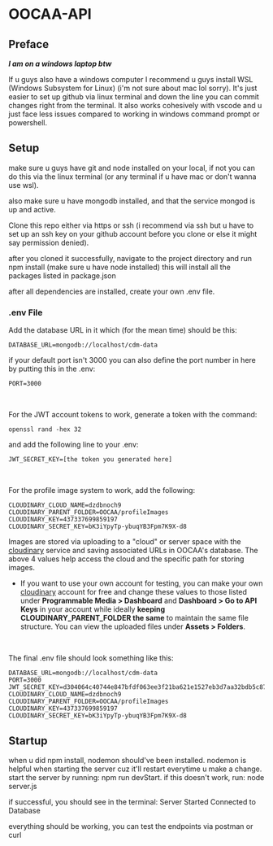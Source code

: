 # OOCAA-API
## Preface
***I am on a windows laptop btw***

If u guys also have a windows computer I recommend u guys install WSL (Windows Subsystem for Linux) (i'm not sure about mac lol sorry). It's just easier to set up github via linux terminal and down the line you can commit changes right from the terminal. It also works cohesively with vscode and u just face less issues compared to working in windows command prompt or powershell.

## Setup
make sure u guys have git and node installed on your local, if not you can do this via the linux terminal (or any terminal if u have mac or don't wanna use wsl). 

also make sure u have mongodb installed, and that the service mongod is up and active.

Clone this repo either via https or ssh (i recommend via ssh but u have to set up an ssh key on your github account before you clone or else it might say permission denied).

after you cloned it successfully, navigate to the project directory and run npm install (make sure u have node installed) this will install all the packages listed in package.json

after all dependencies are installed, create your own .env file.

### .env File
Add the database URL in it which (for the mean time) should be this:
```
DATABASE_URL=mongodb://localhost/cdm-data
```
if your default port isn't 3000 you can also define the port number in here by putting this in the .env:
```
PORT=3000
```

<br/>

For the JWT account tokens to work, generate a token with the command:
```
openssl rand -hex 32
```
and add the following line to your .env:
```
JWT_SECRET_KEY=[the token you generated here]
```

<br/>

For the profile image system to work, add the following:
```
CLOUDINARY_CLOUD_NAME=dzdbnoch9
CLOUDINARY_PARENT_FOLDER=OOCAA/profileImages
CLOUDINARY_KEY=437337699859197
CLOUDINARY_SECRET_KEY=bK3iYpyTp-ybuqYB3Fpm7K9X-d8
```
Images are stored via uploading to a "cloud" or server space with the [cloudinary](https://cloudinary.com/) service and saving associated URLs in OOCAA's database. The above 4 values help access the cloud and the specific path for storing images.

* If you want to use your own account for testing, you can make your own [cloudinary](https://cloudinary.com/) account for free and change these values to those listed under **Programmable Media > Dashboard** and **Dashboard > Go to API Keys** in your account while ideally **keeping CLOUDINARY_PARENT_FOLDER the same** to maintain the same file structure. You can view the uploaded files under **Assets > Folders**.

<br/>

The final .env file should look something like this:
```
DATABASE_URL=mongodb://localhost/cdm-data
PORT=3000
JWT_SECRET_KEY=d304064c40744e847bfdf063ee3f21ba621e1527eb3d7aa32bdb5c87e45c0d81
CLOUDINARY_CLOUD_NAME=dzdbnoch9
CLOUDINARY_PARENT_FOLDER=OOCAA/profileImages
CLOUDINARY_KEY=437337699859197
CLOUDINARY_SECRET_KEY=bK3iYpyTp-ybuqYB3Fpm7K9X-d8
```

## Startup
when u did npm install, nodemon should've been installed. nodemon is helpful when starting the server cuz it'll restart everytime u make a change. start the server by running: npm run devStart. if this doesn't work, run: node server.js

if successful, you should see in the terminal: 
Server Started
Connected to Database

everything should be working, you can test the endpoints via postman or curl
